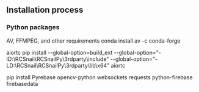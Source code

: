 ## Installation process
### Python packages
AV, FFMPEG, and other requirements
conda install av -c conda-forge

aiortc
pip install --global-option=build_ext --global-option="-ID:\RCSnail\RCSnailPy\3rdparty\include" --global-option="-LD:\RCSnail\RCSnailPy\3rdparty\lib\x64" aiortc

pip install Pyrebase opencv-python websockets requests python-firebase firebasedata







